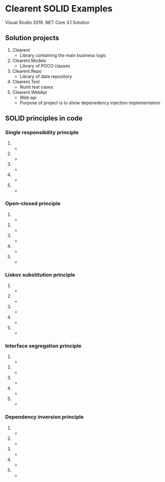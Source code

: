 # Clearent SOLID Examples

Visual Studio 2019 .NET Core 3.1 Solution

## Solution projects

1. Clearent
    * Library containing the main business logic
1. Clearent.Models
    * Library of POCO classes
1. Clearent.Repo
    * Library of data repository
1. Clearent.Test
    * Nunit test cases
1. Clearent.WebApi
   * Web api
   * Purpose of project is to show depenedency injection implementation

## SOLID principles in code

### Single responsibility principle
1. 
    * 
1. 
    * 
1. 
    * 
1. 
    * 
1. 
    * 

### Open–closed principle

1. 
    * 
1. 
    * 
1. 
    * 
1. 
    * 
1. 
    * 

### Liskov substitution principle

1. 
    * 
1. 
    * 
1. 
    * 
1. 
    * 
1. 
    * 

### Interface segregation principle

1. 
    * 
1. 
    * 
1. 
    * 
1. 
    * 
1. 
    * 

### Dependency inversion principle

1. 
    * 
1. 
    * 
1. 
    * 
1. 
    * 
1. 
    * 

